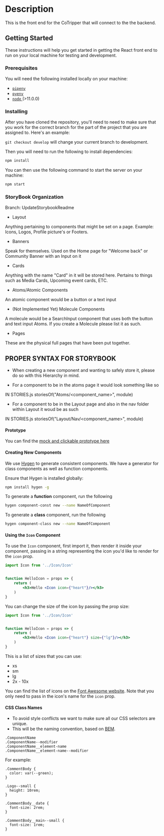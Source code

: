 # Description

This is the front end for the CoTripper that will connect to the the backend.

## Getting Started

These instructions will help you get started in getting the React front end to
run on your local machine for testing and development.

### Prerequisites

You will need the following installed locally on your machine:

- [ `pipenv` ](https://github.com/pypa/pipenv)
- [ `pyenv` ](https://github.com/pyenv/pyenv)
- [ `node` ](https://nodejs.org/en/) (>11.0.0)

### Installing

After you have cloned the repository, you'll need to need to make sure that you
work for the correct branch for the part of the project that you are assigned
to. Here's an example:

`git checkout develop` will change your current branch to development.

Then you will need to run the following to install dependencies:

```sh
npm install
```

You can then use the following command to start the server on your machine:

```sh
npm start
```

### StoryBook Organization

Branch: UpdateStorybookReadme

- Layout

Anything pertaining to components that might be set on a page. Example: Icons, Logos, Profile picture's or Footers.

- Banners

Speak for themselves. Used on the Home page for "Welcome back" or Community Banner with an Input on it

- Cards

Anything with the name "Card" in it will be stored here. Pertains to things such as Media Cards, Upcoming event cards, ETC.

- Atoms/Atomic Components

An atomic component would be a button or a text input

- (Not Implemented Yet) Molecule Components

A molecule would be a SearchInput component that uses both the button and text input Atoms. If you create a Molecule please list it as such.

- Pages

These are the physical full pages that have been put together.

## PROPER SYNTAX FOR STORYBOOK

- When creating a new component and wanting to safely store it, please do so with this Hierarchy in mind.

- For a component to be in the atoms page it would look something like so

IN STORIES.js
storiesOf("Atoms/<component_name>", module)

- For a component to be in the Layout page and also in the nav folder within Layout it woud be as such

IN STORIES.js
storiesOf("Layout/Nav/<component_name>", module)

#### Prototype

You can find the [mock and clickable prototype here](https://www.figma.com/file/ggst6OoJWkwaV2DGq4nBzA/CoTripper?node-id=0%3A1)

#### Creating New Components

We use [Hygen]() to generate consistent components. We have a generator for class components as well as function components.

Ensure that Hygen is installed globally:

```sh
npm install hygen -g
```

To generate a **function** component, run the following

```sh
hygen component-const new --name NameOfComponent
```

To generate a **class** component, run the following

```sh
hygen component-class new --name NameOfComponent
```

#### Using the `Icon` Component

To use the `Icon` component, first import it, then render it inside your
component, passing in a string representing the icon you'd like to render for
the `icon` prop.

```jsx
import Icon from '../Icon/Icon'


function HelloIcon = props => {
    return (
        <h3>Hello <Icon icon={"heart"}/></h3>
    )
}
```

You can change the size of the icon by passing the prop size:

```jsx
import Icon from '../Icon/Icon'


function HelloIcon = props => {
    return (
        <h3>Hello <Icon icon={"heart"} size={"lg"}/></h3>
    )
}
```

This is a list of sizes that you can use:

- xs
- sm
- lg
- 2x - 10x

You can find the list of icons on the [Font Awesome
website](https://fontawesome.com/). Note that you only need to pass in the
icon's name for the `icon` prop.

#### CSS Class Names

- To avoid style conflicts we want to make sure all our CSS selectors are unique.
- This will be the naming convention, based on [BEM](https://css-tricks.com/bem-101/).

```
.ComponentName
.ComponentName--modifier
.ComponentName__element-name
.ComponentName__element-name--modifier
```

For example:

```
.CommentBody {
  color: var(--green);
}

.Logo--small {
  height: 10rem;
}

.CommentBody__date {
  font-size: 2rem;
}

.CommentBody__main--small {
  font-size: 1rem;
}
```
